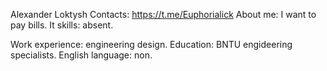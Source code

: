 Alexander Loktysh
Contacts: https://t.me/Euphorialick
About me: I want to pay bills.
It skills: absent.

Work experience: engineering design.
Education: BNTU engideering specialists.
English language: non.
